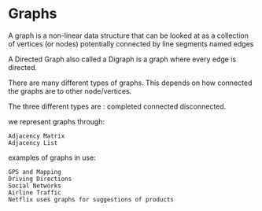 # Graphs


A graph is a non-linear data structure that can be looked at as a collection of vertices (or nodes) potentially connected by line segments named edges

A Directed Graph also called a Digraph is a graph where every edge is directed.

There are many different types of graphs. This depends on how connected the graphs are to other node/vertices.

The three different types are :
  completed
  connected
  disconnected.

 

we  represent graphs through:

    Adjacency Matrix
    Adjacency List


examples of graphs in use:

    GPS and Mapping
    Driving Directions
    Social Networks
    Airline Traffic
    Netflix uses graphs for suggestions of products

